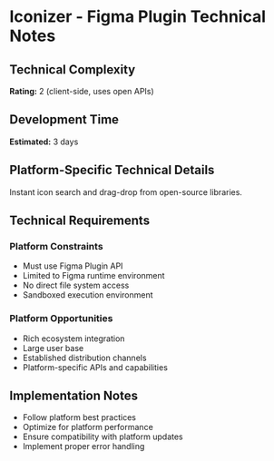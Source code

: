 # Iconizer - Figma Plugin Technical Notes

## Technical Complexity
**Rating:** 2 (client-side, uses open APIs)

## Development Time
**Estimated:** 3 days

## Platform-Specific Technical Details
Instant icon search and drag-drop from open-source libraries.

## Technical Requirements

### Platform Constraints
- Must use Figma Plugin API
- Limited to Figma runtime environment
- No direct file system access
- Sandboxed execution environment

### Platform Opportunities
- Rich ecosystem integration
- Large user base
- Established distribution channels
- Platform-specific APIs and capabilities

## Implementation Notes
- Follow platform best practices
- Optimize for platform performance
- Ensure compatibility with platform updates
- Implement proper error handling
